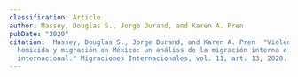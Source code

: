 ```yaml
---
classification: Article
author: Massey, Douglas S., Jorge Durand, and Karen A. Pren
pubDate: "2020"
citation: 'Massey, Douglas S., Jorge Durand, and Karen A. Pren	"Violencia
  homicida y migración en México: un análiss de la migración interna e
  internacional." Migraciones Internacionales, vol. 11, art. 13, 2020. '
---
```

